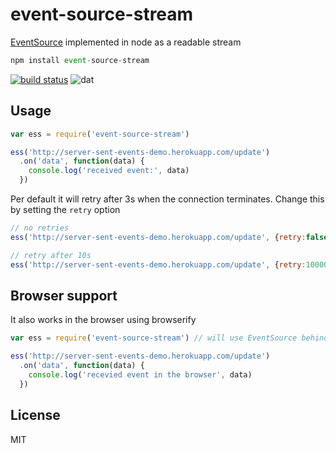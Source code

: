 # event-source-stream

[EventSource](https://developer.mozilla.org/en-US/docs/Server-sent_events/Using_server-sent_events) implemented in node as a readable stream

``` js
npm install event-source-stream
```

[![build status](http://img.shields.io/travis/mafintosh/event-source-stream.svg?style=flat)](http://travis-ci.org/mafintosh/event-source-stream)
![dat](http://img.shields.io/badge/Development%20sponsored%20by-dat-green.svg?style=flat)

## Usage

``` js
var ess = require('event-source-stream')

ess('http://server-sent-events-demo.herokuapp.com/update')
  .on('data', function(data) {
    console.log('received event:', data)
  })
```

Per default it will retry after 3s when the connection terminates. Change this by setting the `retry` option

``` js
// no retries
ess('http://server-sent-events-demo.herokuapp.com/update', {retry:false}).pipe(...)

// retry after 10s
ess('http://server-sent-events-demo.herokuapp.com/update', {retry:10000}).pipe(...)
```

## Browser support

It also works in the browser using browserify

``` js
var ess = require('event-source-stream') // will use EventSource behind the scene

ess('http://server-sent-events-demo.herokuapp.com/update')
  .on('data', function(data) {
    console.log('recevied event in the browser', data)
  })
```

## License

MIT